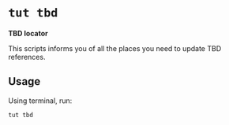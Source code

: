 # `tut tbd`

**TBD locator**

This scripts informs you of all the places you need to update TBD references.

## Usage

Using terminal, run:

```
tut tbd
```

